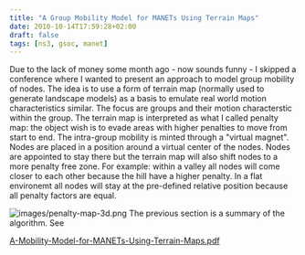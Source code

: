 ```yaml
---
title: "A Group Mobility Model for MANETs Using Terrain Maps"
date: 2010-10-14T17:59:28+02:00
draft: false
tags: [ns3, gsoc, manet]
---
```


Due to the lack of money some month ago - now sounds funny - I skipped a conference
where I wanted to present an approach to model group mobility of nodes. The
idea is to use a form of terrain map (normally used to generate landscape
models) as a basis to emulate real world motion characteristics similar. The
focus are groups and their motion characterstic within the group. The terrain
map is interpreted as what I called penalty map: the object wish is to evade
areas with higher penalties to move from start to end. The intra-group mobility
is minted through a "virtual magnet". Nodes are placed in a position around a
virtual center of the nodes. Nodes are appointed to stay there but the terrain
map will also shift nodes to a more penalty free zone. For example: within a
valley all nodes will come closer to each other because the hill have a higher
penalty. In a flat environemt all nodes will stay at the pre-defined relative
position because all penalty factors are equal.


![images/penalty-map-3d.png](images/penalty-map-3d.png)
The previous section is a summary of the algorithm. See


[A-Mobility-Model-for-MANETs-Using-Terrain-Maps.pdf](http://blog.jauu.net/2010/10/14/A-Group-Mobility-Model-for-MANETs-Using-Terrain-Maps/grmoge.pdf)


